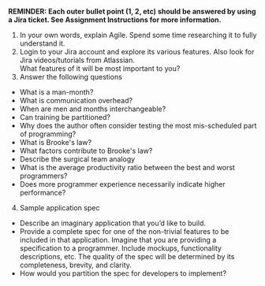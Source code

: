 **REMINDER: Each outer bullet point (1, 2, etc) should be answered by using a Jira ticket.  See Assignment Instructions for more information.**

1. In your own words, explain Agile. Spend some time researching it to fully understand it.
2. Login to your Jira account and explore its various features. Also look for Jira videos/tutorials from Atlassian. <br/>What features of it will be most important to you?
3. Answer the following questions
  * What is a man-month?
  * What is communication overhead?
  * When are men and months interchangeable?
  * Can training be partitioned?
  * Why does the author often consider testing the most mis-scheduled part of programming?
  * What is Brooke's law?
  * What factors contribute to Brooke's law?
  * Describe the surgical team analogy
  * What is the average productivity ratio between the best and worst programmers?
  * Does more programmer experience necessarily indicate higher performance?
4. Sample application spec
  * Describe an imaginary application that you’d like to build.
  * Provide a complete spec for one of the non-trivial features to be included in that application. Imagine that you are providing a specification to a programmer. Include mockups, functionality descriptions, etc. The quality of the spec will be determined by its completeness, brevity, and clarity.
  * How would you partition the spec for developers to implement?


